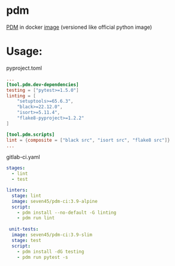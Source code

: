 # pdm
[PDM](https://github.com/pdm-project/pdm) in docker [image](https://hub.docker.com/r/seven45/pdm-ci) (versioned like official python image)

# Usage:

pyproject.toml
```toml
...
[tool.pdm.dev-dependencies]
testing = ["pytest>=1.5.0"]
linting = [
    "setuptools>=65.6.3",
    "black>=22.12.0",
    "isort>=5.11.4",
    "flake8-pyproject>=1.2.2"
]

[tool.pdm.scripts]
lint = {composite = ["black src", "isort src", "flake8 src"]}
...
```

gitlab-ci.yaml
```yaml
stages:
  - lint
  - test

linters:
  stage: lint
  image: seven45/pdm-ci:3.9-alpine
  script:
    - pdm install --no-default -G linting
    - pdm run lint
 
 unit-tests:
  image: seven45/pdm-ci:3.9-slim
  stage: test
  script:
    - pdm install -dG testing
    - pdm run pytest -s
```
